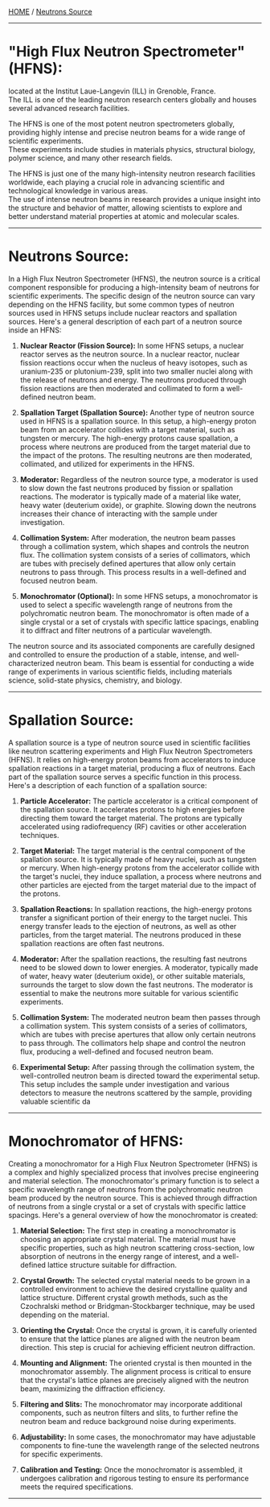 [HOME](/README.md)  / [Neutrons Source](/assets/docs/nuclear/reactors/neutrons-source/readme.md)  

--------------------

# "High Flux Neutron Spectrometer" (HFNS):  

located at the Institut Laue-Langevin (ILL) in Grenoble, France.   
The ILL is one of the leading neutron research centers globally and houses several advanced research facilities.   

The HFNS is one of the most potent neutron spectrometers globally, providing highly intense and precise neutron beams for a wide range of scientific experiments.      
These experiments include studies in materials physics, structural biology, polymer science, and many other research fields.      

The HFNS is just one of the many high-intensity neutron research facilities worldwide, each playing a crucial role in advancing scientific and technological knowledge in various areas.     
The use of intense neutron beams in research provides a unique insight into the structure and behavior of matter, allowing scientists to explore and better understand material properties at atomic and molecular scales.

-------------------

# Neutrons Source:  
In a High Flux Neutron Spectrometer (HFNS), the neutron source is a critical component responsible for producing a high-intensity beam of neutrons for scientific experiments. The specific design of the neutron source can vary depending on the HFNS facility, but some common types of neutron sources used in HFNS setups include nuclear reactors and spallation sources. Here's a general description of each part of a neutron source inside an HFNS:

1. **Nuclear Reactor (Fission Source):** In some HFNS setups, a nuclear reactor serves as the neutron source. In a nuclear reactor, nuclear fission reactions occur when the nucleus of heavy isotopes, such as uranium-235 or plutonium-239, split into two smaller nuclei along with the release of neutrons and energy. The neutrons produced through fission reactions are then moderated and collimated to form a well-defined neutron beam.

2. **Spallation Target (Spallation Source):** Another type of neutron source used in HFNS is a spallation source. In this setup, a high-energy proton beam from an accelerator collides with a target material, such as tungsten or mercury. The high-energy protons cause spallation, a process where neutrons are produced from the target material due to the impact of the protons. The resulting neutrons are then moderated, collimated, and utilized for experiments in the HFNS.

3. **Moderator:** Regardless of the neutron source type, a moderator is used to slow down the fast neutrons produced by fission or spallation reactions. The moderator is typically made of a material like water, heavy water (deuterium oxide), or graphite. Slowing down the neutrons increases their chance of interacting with the sample under investigation.

4. **Collimation System:** After moderation, the neutron beam passes through a collimation system, which shapes and controls the neutron flux. The collimation system consists of a series of collimators, which are tubes with precisely defined apertures that allow only certain neutrons to pass through. This process results in a well-defined and focused neutron beam.

5. **Monochromator (Optional):** In some HFNS setups, a monochromator is used to select a specific wavelength range of neutrons from the polychromatic neutron beam. The monochromator is often made of a single crystal or a set of crystals with specific lattice spacings, enabling it to diffract and filter neutrons of a particular wavelength.

The neutron source and its associated components are carefully designed and controlled to ensure the production of a stable, intense, and well-characterized neutron beam. This beam is essential for conducting a wide range of experiments in various scientific fields, including materials science, solid-state physics, chemistry, and biology.

----------------------

# Spallation Source:  

A spallation source is a type of neutron source used in scientific facilities like neutron scattering experiments and High Flux Neutron Spectrometers (HFNS). It relies on high-energy proton beams from accelerators to induce spallation reactions in a target material, producing a flux of neutrons. Each part of the spallation source serves a specific function in this process. Here's a description of each function of a spallation source:

1. **Particle Accelerator:** The particle accelerator is a critical component of the spallation source. It accelerates protons to high energies before directing them toward the target material. The protons are typically accelerated using radiofrequency (RF) cavities or other acceleration techniques.

2. **Target Material:** The target material is the central component of the spallation source. It is typically made of heavy nuclei, such as tungsten or mercury. When high-energy protons from the accelerator collide with the target's nuclei, they induce spallation, a process where neutrons and other particles are ejected from the target material due to the impact of the protons.

3. **Spallation Reactions:** In spallation reactions, the high-energy protons transfer a significant portion of their energy to the target nuclei. This energy transfer leads to the ejection of neutrons, as well as other particles, from the target material. The neutrons produced in these spallation reactions are often fast neutrons.

4. **Moderator:** After the spallation reactions, the resulting fast neutrons need to be slowed down to lower energies. A moderator, typically made of water, heavy water (deuterium oxide), or other suitable materials, surrounds the target to slow down the fast neutrons. The moderator is essential to make the neutrons more suitable for various scientific experiments.

5. **Collimation System:** The moderated neutron beam then passes through a collimation system. This system consists of a series of collimators, which are tubes with precise apertures that allow only certain neutrons to pass through. The collimators help shape and control the neutron flux, producing a well-defined and focused neutron beam.

6. **Experimental Setup:** After passing through the collimation system, the well-controlled neutron beam is directed toward the experimental setup. This setup includes the sample under investigation and various detectors to measure the neutrons scattered by the sample, providing valuable scientific da

----------------

# Monochromator of HFNS:  

Creating a monochromator for a High Flux Neutron Spectrometer (HFNS) is a complex and highly specialized process that involves precise engineering and material selection. The monochromator's primary function is to select a specific wavelength range of neutrons from the polychromatic neutron beam produced by the neutron source. This is achieved through diffraction of neutrons from a single crystal or a set of crystals with specific lattice spacings. Here's a general overview of how the monochromator is created:

1. **Material Selection:** The first step in creating a monochromator is choosing an appropriate crystal material. The material must have specific properties, such as high neutron scattering cross-section, low absorption of neutrons in the energy range of interest, and a well-defined lattice structure suitable for diffraction.

2. **Crystal Growth:** The selected crystal material needs to be grown in a controlled environment to achieve the desired crystalline quality and lattice structure. Different crystal growth methods, such as the Czochralski method or Bridgman-Stockbarger technique, may be used depending on the material.

3. **Orienting the Crystal:** Once the crystal is grown, it is carefully oriented to ensure that the lattice planes are aligned with the neutron beam direction. This step is crucial for achieving efficient neutron diffraction.

4. **Mounting and Alignment:** The oriented crystal is then mounted in the monochromator assembly. The alignment process is critical to ensure that the crystal's lattice planes are precisely aligned with the neutron beam, maximizing the diffraction efficiency.

5. **Filtering and Slits:** The monochromator may incorporate additional components, such as neutron filters and slits, to further refine the neutron beam and reduce background noise during experiments.

6. **Adjustability:** In some cases, the monochromator may have adjustable components to fine-tune the wavelength range of the selected neutrons for specific experiments.

7. **Calibration and Testing:** Once the monochromator is assembled, it undergoes calibration and rigorous testing to ensure its performance meets the required specifications.

--------------------

